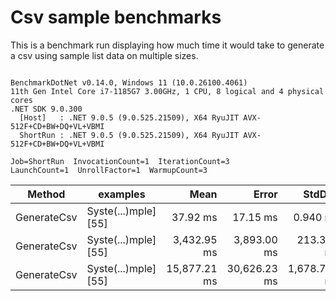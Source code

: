 # Csv sample benchmarks

This is a benchmark run displaying how much time it would take to generate a csv using sample list data on multiple sizes.

```

BenchmarkDotNet v0.14.0, Windows 11 (10.0.26100.4061)
11th Gen Intel Core i7-1185G7 3.00GHz, 1 CPU, 8 logical and 4 physical cores
.NET SDK 9.0.300
  [Host]   : .NET 9.0.5 (9.0.525.21509), X64 RyuJIT AVX-512F+CD+BW+DQ+VL+VBMI
  ShortRun : .NET 9.0.5 (9.0.525.21509), X64 RyuJIT AVX-512F+CD+BW+DQ+VL+VBMI

Job=ShortRun  InvocationCount=1  IterationCount=3  
LaunchCount=1  UnrollFactor=1  WarmupCount=3  

```
| Method      | examples             | Mean         | Error        | StdDev       | StdErr     | Min          | Max          | Op/s    | Gen0        | Gen1      | Gen2      | Allocated  |
|------------ |--------------------- |-------------:|-------------:|-------------:|-----------:|-------------:|-------------:|--------:|------------:|----------:|----------:|-----------:|
| GenerateCsv | Syste(...)mple] [55] |     37.92 ms |     17.15 ms |     0.940 ms |   0.543 ms |     37.28 ms |     39.00 ms | 26.3693 |   4000.0000 |         - |         - |    24.3 MB |
| GenerateCsv | Syste(...)mple] [55] |  3,432.95 ms |  3,893.00 ms |   213.388 ms | 123.200 ms |  3,186.75 ms |  3,564.80 ms |  0.2913 | 286000.0000 |         - |         - | 2388.47 MB |
| GenerateCsv | Syste(...)mple] [55] | 15,877.21 ms | 30,626.23 ms | 1,678.727 ms | 969.214 ms | 14,738.32 ms | 17,805.08 ms |  0.0630 | 289000.0000 | 2000.0000 | 1000.0000 | 9545.28 MB |
